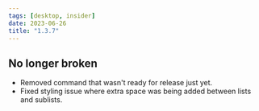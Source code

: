 ```yaml
---
tags: [desktop, insider]
date: 2023-06-26
title: "1.3.7"
---
```


## No longer broken

- Removed command that wasn't ready for release just yet.
- Fixed styling issue where extra space was being added between lists and sublists.
